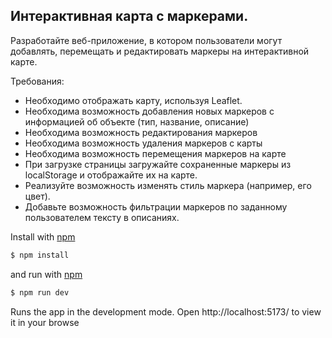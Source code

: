 ## Интерактивная карта с маркерами.

Разработайте веб-приложение, в котором пользователи могут добавлять, перемещать и редактировать маркеры на интерактивной карте. 

Требования:
- Необходимо отображать карту, используя Leaflet.
- Необходима возможность добавления новых маркеров с информацией об объекте (тип, название, описание)
- Необходима возможность редактирования маркеров
- Необходима возможность удаления маркеров с карты
- Необходима возможность перемещения маркеров на карте
- При загрузке страницы загружайте сохраненные маркеры из localStorage и отображайте их на карте.
- Реализуйте возможность изменять стиль маркера (например, его цвет).
- Добавьте возможность фильтрации маркеров по заданному пользователем тексту в описаниях.

Install with [npm](https://www.npmjs.com/)

```bash
$ npm install
```

and run with [npm](https://www.npmjs.com/)

```bash
$ npm run dev
```
Runs the app in the development mode.
Open http://localhost:5173/ to view it in your browse

